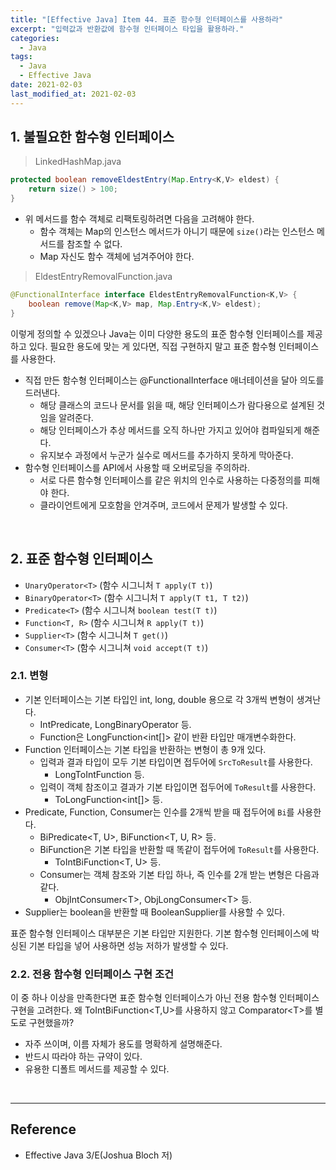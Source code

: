 ```yaml
---
title: "[Effective Java] Item 44. 표준 함수형 인터페이스를 사용하라"
excerpt: "입력값과 반환값에 함수형 인터페이스 타입을 활용하라."
categories:
  - Java
tags:
  - Java
  - Effective Java
date: 2021-02-03
last_modified_at: 2021-02-03
---
```


## 1. 불필요한 함수형 인터페이스

> LinkedHashMap.java

```java
protected boolean removeEldestEntry(Map.Entry<K,V> eldest) {
    return size() > 100;
}
```

* 위 메서드를 함수 객체로 리팩토링하려면 다음을 고려해야 한다.
  * 함수 객체는 Map의 인스턴스 메서드가 아니기 때문에 ``size()``라는 인스턴스 메서드를 참조할 수 없다.
  * Map 자신도 함수 객체에 넘겨주어야 한다.

> EldestEntryRemovalFunction.java

```java
@FunctionalInterface interface EldestEntryRemovalFunction<K,V> {
    boolean remove(Map<K,V> map, Map.Entry<K,V> eldest);
}
```

이렇게 정의할 수 있겠으나 Java는 이미 다양한 용도의 표준 함수형 인터페이스를 제공하고 있다. 필요한 용도에 맞는 게 있다면, 직접 구현하지 말고 표준 함수형 인터페이스를 사용한다.

* 직접 만든 함수형 인터페이스는 @FunctionalInterface 애너테이션을 달아 의도를 드러낸다.
  * 해당 클래스의 코드나 문서를 읽을 때, 해당 인터페이스가 람다용으로 설계된 것임을 알려준다.
  * 해당 인터페이스가 추상 메서드를 오직 하나만 가지고 있어야 컴파일되게 해준다.
  * 유지보수 과정에서 누군가 실수로 메서드를 추가하지 못하게 막아준다.
* 함수형 인터페이스를 API에서 사용할 때 오버로딩을 주의하라.
  * 서로 다른 함수형 인터페이스를 같은 위치의 인수로 사용하는 다중정의를 피해야 한다.
  * 클라이언트에게 모호함을 안겨주며, 코드에서 문제가 발생할 수 있다.

<br>

## 2. 표준 함수형 인터페이스

* ``UnaryOperator<T>`` (함수 시그니처 ``T apply(T t)``)
* ``BinaryOperator<T>`` (함수 시그니처 ``T apply(T t1, T t2)``)
* ``Predicate<T>`` (함수 시그니쳐 ``boolean test(T t)``)
* ``Function<T, R>`` (함수 시그니쳐 ``R apply(T t)``)
* ``Supplier<T>`` (함수 시그니쳐 ``T get()``)
* ``Consumer<T>`` (함수 시그니쳐 ``void accept(T t)``)

### 2.1. 변형

* 기본 인터페이스는 기본 타입인 int, long, double 용으로 각 3개씩 변형이 생겨난다.
  * IntPredicate, LongBinaryOperator 등.
  * Function은 LongFunction\<int[]\> 같이 반환 타입만 매개변수화한다.
* Function 인터페이스는 기본 타입을 반환하는 변형이 총 9개 있다.
  * 입력과 결과 타입이 모두 기본 타입이면 접두어에 ``SrcToResult``를 사용한다.
    * LongToIntFunction 등.
  * 입력이 객체 참조이고 결과가 기본 타입이면 접두어에 ``ToResult``를 사용한다.
    * ToLongFunction\<int[]\> 등.
* Predicate, Function, Consumer는 인수를 2개씩 받을 때 접두어에 ``Bi``를 사용한다.
  * BiPredicate\<T, U\>, BiFunction\<T, U, R\> 등.
  * BiFunction은 기본 타입을 반환할 때 똑같이 접두어에 ``ToResult``를 사용한다.
    * ToIntBiFunction\<T, U\> 등.
  * Consumer는 객체 참조와 기본 타입 하나, 즉 인수를 2개 받는 변형은 다음과 같다.
    * ObjIntConsumer\<T\>, ObjLongConsumer\<T\> 등.
* Supplier는 boolean을 반환할 때 BooleanSupplier를 사용할 수 있다.

표준 함수형 인터페이스 대부분은 기본 타입만 지원한다. 기본 함수형 인터페이스에 박싱된 기본 타입을 넣어 사용하면 성능 저하가 발생할 수 있다.

### 2.2. 전용 함수형 인터페이스 구현 조건

이 중 하나 이상을 만족한다면 표준 함수형 인터페이스가 아닌 전용 함수형 인터페이스 구현을 고려한다. 왜 ToIntBiFunction\<T,U\>를 사용하지 않고 Comparator\<T\>를 별도로 구현했을까?

* 자주 쓰이며, 이름 자체가 용도를 명확하게 설명해준다.
* 반드시 따라야 하는 규약이 있다.
* 유용한 디폴트 메서드를 제공할 수 있다.

<br>

---

## Reference

* Effective Java 3/E(Joshua Bloch 저)
